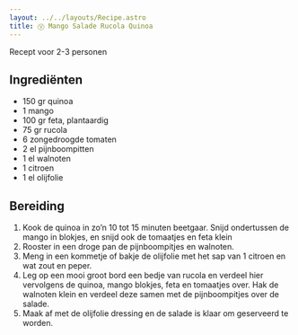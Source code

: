```yaml
---
layout: ../../layouts/Recipe.astro
title: Ⓥ Mango Salade Rucola Quinoa
---
```

R﻿ecept voor 2-3 personen

## Ingrediënten

* 1﻿50 gr quinoa
* 1﻿ mango
* 1﻿00 gr feta, plantaardig
* 7﻿5 gr rucola
* 6﻿ zongedroogde tomaten
* 2﻿ el pijnboompitten
* 1﻿ el walnoten
* 1﻿ citroen
* 1﻿ el olijfolie

## Bereiding

1. Kook de quinoa in zo’n 10 tot 15 minuten beetgaar. Snijd ondertussen de mango in blokjes, en snijd ook de tomaatjes en feta klein
2. Rooster in een droge pan de pijnboompitjes en walnoten.
3. Meng in een kommetje of bakje de olijfolie met het sap van 1 citroen en wat zout en peper.
4. Leg op een mooi groot bord een bedje van rucola en verdeel hier vervolgens de quinoa, mango blokjes, feta en tomaatjes over. Hak de walnoten klein en verdeel deze samen met de pijnboompitjes over de salade.
5. Maak af met de olijfolie dressing en de salade is klaar om geserveerd te worden.